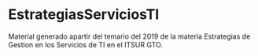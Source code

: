 # EstrategiasServiciosTI
Material generado apartir del temario del 2019 de la materia Estrategias de Gestion en los Servicios de TI en el ITSUR GTO.
